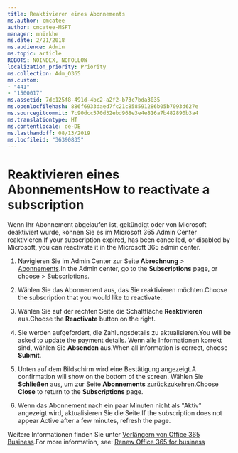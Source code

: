 ```yaml
---
title: Reaktivieren eines Abonnements
ms.author: cmcatee
author: cmcatee-MSFT
manager: mnirkhe
ms.date: 2/21/2018
ms.audience: Admin
ms.topic: article
ROBOTS: NOINDEX, NOFOLLOW
localization_priority: Priority
ms.collection: Adm_O365
ms.custom:
- "441"
- "1500017"
ms.assetid: 7dc125f8-491d-4bc2-a2f2-b73c7bda3035
ms.openlocfilehash: 886f6933daed7fc21c858591286b05b7093d627e
ms.sourcegitcommit: 7c90dcc570d32ebd968e3e4e816a7b482890b3a4
ms.translationtype: HT
ms.contentlocale: de-DE
ms.lasthandoff: 08/13/2019
ms.locfileid: "36390835"
---
```

# <a name="how-to-reactivate-a-subscription"></a><span data-ttu-id="61814-102">Reaktivieren eines Abonnements</span><span class="sxs-lookup"><span data-stu-id="61814-102">How to reactivate a subscription</span></span>

<span data-ttu-id="61814-103">Wenn Ihr Abonnement abgelaufen ist, gekündigt oder von Microsoft deaktiviert wurde, können Sie es im Microsoft 365 Admin Center reaktivieren.</span><span class="sxs-lookup"><span data-stu-id="61814-103">If your subscription expired, has been cancelled, or disabled by Microsoft, you can reactivate it in the Microsoft 365 admin center.</span></span>
  
1. <span data-ttu-id="61814-104">Navigieren Sie im Admin Center zur Seite **Abrechnung** \> [Abonnements](https://go.microsoft.com/fwlink/p/?linkid=842054).</span><span class="sxs-lookup"><span data-stu-id="61814-104">In the Admin center, go to the **Subscriptions** page, or choose \> [](https://go.microsoft.com/fwlink/p/?linkid=842054) Subscriptions.</span></span>

2. <span data-ttu-id="61814-105">Wählen Sie das Abonnement aus, das Sie reaktivieren möchten.</span><span class="sxs-lookup"><span data-stu-id="61814-105">Choose the subscription that you would like to reactivate.</span></span>

3. <span data-ttu-id="61814-106">Wählen Sie auf der rechten Seite die Schaltfläche **Reaktivieren** aus.</span><span class="sxs-lookup"><span data-stu-id="61814-106">Choose the **Reactivate** button on the right.</span></span>

4. <span data-ttu-id="61814-107">Sie werden aufgefordert, die Zahlungsdetails zu aktualisieren.</span><span class="sxs-lookup"><span data-stu-id="61814-107">You will be asked to update the payment details.</span></span> <span data-ttu-id="61814-108">Wenn alle Informationen korrekt sind, wählen Sie **Absenden** aus.</span><span class="sxs-lookup"><span data-stu-id="61814-108">When all information is correct, choose **Submit**.</span></span>

5. <span data-ttu-id="61814-109">Unten auf dem Bildschirm wird eine Bestätigung angezeigt.</span><span class="sxs-lookup"><span data-stu-id="61814-109">A confirmation will show on the bottom of the screen.</span></span> <span data-ttu-id="61814-110">Wählen Sie **Schließen** aus, um zur Seite **Abonnements** zurückzukehren.</span><span class="sxs-lookup"><span data-stu-id="61814-110">Choose **Close** to return to the **Subscriptions** page.</span></span>

6. <span data-ttu-id="61814-111">Wenn das Abonnement nach ein paar Minuten nicht als "Aktiv" angezeigt wird, aktualisieren Sie die Seite.</span><span class="sxs-lookup"><span data-stu-id="61814-111">If the subscription does not appear Active after a few minutes, refresh the page.</span></span>

<span data-ttu-id="61814-112">Weitere Informationen finden Sie unter [Verlängern von Office 365 Business](https://docs.microsoft.com/de-DE/office365/admin/subscriptions-and-billing/renew-your-subscription).</span><span class="sxs-lookup"><span data-stu-id="61814-112">For more information, see: [Renew Office 365 for business](https://docs.microsoft.com/en-us/office365/admin/subscriptions-and-billing/renew-your-subscription)</span></span>